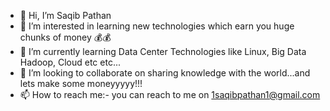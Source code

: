 - 👋 Hi, I’m Saqib Pathan
- 👀 I’m interested in learning new technologies which earn you huge chunks of money 💰💰
- 🌱 I’m currently learning Data Center Technologies like Linux, Big Data Hadoop, Cloud etc etc...
- 💞️ I’m looking to collaborate on sharing knowledge with the world...and lets make some moneyyyyy!!!
- 📫 How to reach me:- you can reach to me on 1saqibpathan1@gmail.com

<!---
1saqibpathan1/1saqibpathan1 is a ✨ special ✨ repository because its `README.md` (this file) appears on your GitHub profile.
You can click the Preview link to take a look at your changes.
--->

